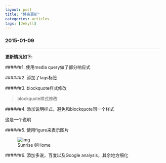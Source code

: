 ```yaml
---
layout: post
title: "博客更新"
categories: articles
tags: [Jekyll]
---
```

### 2015-01-09
---

**更新情况如下:**

######1. 使用media query做了部分响应式

######2. 添加了tags标签

######3. blockquote样式修改

> blockquote样式修改

######4. 添加说明样式，避免和blockquote同一个样式

<div class="text-info">这是一个说明</div>

######5. 使用figure来表示图片

<figure>
    <img src="{{ site.img-url }}sunrise2.jpg" alt="img">
    <figcaption>Sunrise @Home</figcaption>
</figure>

######6. 添加多说，百度以及Google analysis，其余地方细化